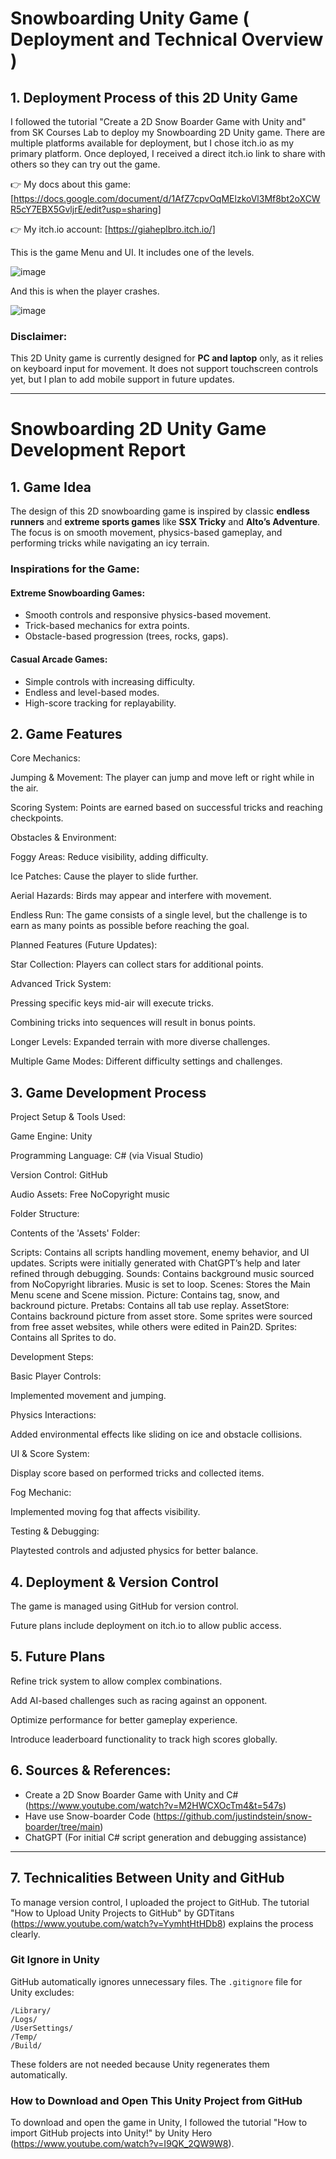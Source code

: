 #  Snowboarding Unity Game ( Deployment and Technical Overview )

## **1. Deployment Process of this 2D Unity Game**

I followed the tutorial "Create a 2D Snow Boarder Game with Unity and" from SK Courses Lab to deploy my Snowboarding 2D Unity game. There are multiple platforms available for deployment, but I chose itch.io as my primary platform. Once deployed, I received a direct itch.io link to share with others so they can try out the game.

👉 My docs about this game: [https://docs.google.com/document/d/1AfZ7cpvOqMElzkoVl3Mf8bt2oXCWR5cY7EBX5GvljrE/edit?usp=sharing]

👉 My itch.io account: [https://giaheplbro.itch.io/]

This is the game Menu and UI. It includes one of the levels.

![image](https://github.com/user-attachments/assets/c7cf0a5e-f9e0-464c-94db-f0644dfc3d2d)


And this is when the player crashes.

![image](https://github.com/user-attachments/assets/49367d11-fa8d-4c6d-a7a1-c20270378c0f)

### **Disclaimer:**
This 2D Unity game is currently designed for **PC and laptop** only, as it relies on keyboard input for movement. It does not support touchscreen controls yet, but I plan to add mobile support in future updates.

---

# **Snowboarding 2D Unity Game Development Report**

## **1. Game Idea**
The design of this 2D snowboarding game is inspired by classic **endless runners** and **extreme sports games** like **SSX Tricky** and **Alto’s Adventure**. The focus is on smooth movement, physics-based gameplay, and performing tricks while navigating an icy terrain.

### **Inspirations for the Game:**
#### **Extreme Snowboarding Games:**
- Smooth controls and responsive physics-based movement.
- Trick-based mechanics for extra points.
- Obstacle-based progression (trees, rocks, gaps).

#### **Casual Arcade Games:**
- Simple controls with increasing difficulty.
- Endless and level-based modes.
- High-score tracking for replayability.

## **2. Game Features**

Core Mechanics:

Jumping & Movement: The player can jump and move left or right while in the air.

Scoring System: Points are earned based on successful tricks and reaching checkpoints.

Obstacles & Environment:

Foggy Areas: Reduce visibility, adding difficulty.

Ice Patches: Cause the player to slide further.

Aerial Hazards: Birds may appear and interfere with movement.

Endless Run: The game consists of a single level, but the challenge is to earn as many points as possible before reaching the goal.

Planned Features (Future Updates):

Star Collection: Players can collect stars for additional points.

Advanced Trick System:

Pressing specific keys mid-air will execute tricks.

Combining tricks into sequences will result in bonus points.

Longer Levels: Expanded terrain with more diverse challenges.

Multiple Game Modes: Different difficulty settings and challenges.

## **3. Game Development Process**

Project Setup & Tools Used:

Game Engine: Unity

Programming Language: C# (via Visual Studio)

Version Control: GitHub

Audio Assets: Free NoCopyright music

Folder Structure:

Contents of the 'Assets' Folder:

  Scripts:
        Contains all scripts handling movement, enemy behavior, and UI updates.
        Scripts were initially generated with ChatGPT’s help and later refined through debugging.
  Sounds:
        Contains background music sourced from NoCopyright libraries.
        Music is set to loop.
  Scenes:
        Stores the Main Menu scene and Scene mission.
    Picture:
        Contains tag, snow, and backround picture.
    Pretabs:
        Contains all tab use replay.
    AssetStore:
        Contains backround picture from asset store.
        Some sprites were sourced from free asset websites, while others were edited in Pain2D.
    Sprites:
    Contains all Sprites to do.


Development Steps:

Basic Player Controls:

Implemented movement and jumping.

Physics Interactions:

Added environmental effects like sliding on ice and obstacle collisions.

UI & Score System:

Display score based on performed tricks and collected items.

Fog Mechanic:

Implemented moving fog that affects visibility.

Testing & Debugging:

Playtested controls and adjusted physics for better balance.

## **4. Deployment & Version Control**

The game is managed using GitHub for version control.

Future plans include deployment on itch.io to allow public access.

## **5. Future Plans**

Refine trick system to allow complex combinations.

Add AI-based challenges such as racing against an opponent.

Optimize performance for better gameplay experience.

Introduce leaderboard functionality to track high scores globally.
## **6. Sources & References:**
- Create a 2D Snow Boarder Game with Unity and C# (https://www.youtube.com/watch?v=M2HWCXOcTm4&t=547s)
- Have use Snow-boarder Code (https://github.com/justindstein/snow-boarder/tree/main)
- ChatGPT (For initial C# script generation and debugging assistance)

---

## **7. Technicalities Between Unity and GitHub**

To manage version control, I uploaded the project to GitHub. The tutorial "How to Upload Unity Projects to GitHub" by GDTitans (https://www.youtube.com/watch?v=YymhtHtHDb8) explains the process clearly.

### **Git Ignore in Unity**
GitHub automatically ignores unnecessary files. The `.gitignore` file for Unity excludes:
```
/Library/
/Logs/
/UserSettings/
/Temp/
/Build/
```
These folders are not needed because Unity regenerates them automatically.

### **How to Download and Open This Unity Project from GitHub**
To download and open the game in Unity, I followed the tutorial "How to import GitHub projects into Unity!" by Unity Hero (https://www.youtube.com/watch?v=I9QK_2QW9W8).

